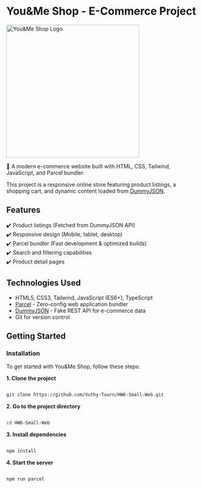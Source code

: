 # You&Me Shop - E-Commerce Project
<img src="https://i.imgur.com/zjmEKVY.png" alt="You&Me Shop Logo" width="350" />

🚀 A modern e-commerce website built with HTML, CSS, Tailwind, JavaScript, and Parcel bundler.

This project is a responsive online store featuring product listings, a shopping cart, and dynamic content loaded from [DummyJSON](https://dummyjson.com/).

## Features

✔️ Product listings (Fetched from DummyJSON API)  
✔️ Responsive design (Mobile, tablet, desktop)    
✔️ Parcel bundler (Fast development & optimized builds)  
✔️ Search and filtering capabilities  
✔️ Product detail pages  

## Technologies Used

- HTML5, CSS3, Tailwind, JavaScript (ES6+), TypeScript
- [Parcel](https://parceljs.org/) - Zero-config web application bundler
- [DummyJSON](https://dummyjson.com/) - Fake REST API for e-commerce data
- Git for version control

## Getting Started

### Installation

To get started with You&Me Shop, follow these steps:

**1. Clone the project**

```bash

git clone https://github.com/Vuthy-Tourn/HW6-Small-Web.git

```

**2. Go to the project directory**

```bash

cd HW6-Small-Web

```

**3. Install dependencies**

```bash

npm install

```

**4. Start the server**

```bash

npm run parcel

```